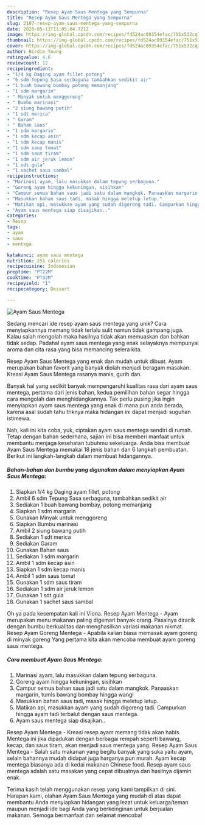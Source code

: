 ```yaml
---
description: "Resep Ayam Saus Mentega yang Sempurna"
title: "Resep Ayam Saus Mentega yang Sempurna"
slug: 2107-resep-ayam-saus-mentega-yang-sempurna
date: 2020-05-11T11:05:04.721Z
image: https://img-global.cpcdn.com/recipes/fd524ac09354efac/751x532cq70/ayam-saus-mentega-foto-resep-utama.jpg
thumbnail: https://img-global.cpcdn.com/recipes/fd524ac09354efac/751x532cq70/ayam-saus-mentega-foto-resep-utama.jpg
cover: https://img-global.cpcdn.com/recipes/fd524ac09354efac/751x532cq70/ayam-saus-mentega-foto-resep-utama.jpg
author: Birdie Young
ratingvalue: 4.6
reviewcount: 12
recipeingredient:
- "1/4 kg Daging ayam fillet potong"
- "6 sdm Tepung Sasa serbaguna tambahkan sedikit air"
- "1 buah bawang bombay potong memanjang"
- "1 sdm margarin"
- " Minyak untuk menggoreng"
- " Bumbu marinasi"
- "2 siung bawang putih"
- "1 sdt merica"
- " Garam"
- " Bahan saus"
- "1 sdm margarin"
- "1 sdm kecap asin"
- "1 sdm kecap manis"
- "1 sdm saus tomat"
- "1 sdm saus tiram"
- "1 sdm air jeruk lemon"
- "1 sdt gula"
- "1 sachet saus sambal"
recipeinstructions:
- "Marinasi ayam, lalu masukkan dalam tepung serbaguna."
- "Goreng ayam hingga kekuningan, sisihkan"
- "Campur semua bahan saus jadi satu dalam mangkok. Panaaskan margarin, tumis bawang bombay hingga wangi"
- "Masukkan bahan saus tadi, masak hingga meletup letup."
- "Matikan api, masukkan ayam yang sudah digoreng tadi. Campurkan hingga ayam tadi terbalut dengan saus mentega."
- "Ayam saus mentega siap disajikan.."
categories:
- Resep
tags:
- ayam
- saus
- mentega

katakunci: ayam saus mentega 
nutrition: 251 calories
recipecuisine: Indonesian
preptime: "PT22M"
cooktime: "PT32M"
recipeyield: "1"
recipecategory: Dessert

---
```



![Ayam Saus Mentega](https://img-global.cpcdn.com/recipes/fd524ac09354efac/751x532cq70/ayam-saus-mentega-foto-resep-utama.jpg)

Sedang mencari ide resep ayam saus mentega yang unik? Cara menyiapkannya memang tidak terlalu sulit namun tidak gampang juga. Kalau salah mengolah maka hasilnya tidak akan memuaskan dan bahkan tidak sedap. Padahal ayam saus mentega yang enak selayaknya mempunyai aroma dan cita rasa yang bisa memancing selera kita.

Resep Ayam Saus Mentega yang enak dan mudah untuk dibuat. Ayam merupakan bahan favorit yang banyak diolah menjadi beragam masakan. Kreasi Ayam Saus Mentega rasanya manis, gurih dan.

Banyak hal yang sedikit banyak mempengaruhi kualitas rasa dari ayam saus mentega, pertama dari jenis bahan, kedua pemilihan bahan segar hingga cara mengolah dan menghidangkannya. Tak perlu pusing jika ingin menyiapkan ayam saus mentega yang enak di mana pun anda berada, karena asal sudah tahu triknya maka hidangan ini dapat menjadi suguhan istimewa.


Nah, kali ini kita coba, yuk, ciptakan ayam saus mentega sendiri di rumah. Tetap dengan bahan sederhana, sajian ini bisa memberi manfaat untuk membantu menjaga kesehatan tubuhmu sekeluarga. Anda bisa membuat Ayam Saus Mentega memakai 18 jenis bahan dan 6 langkah pembuatan. Berikut ini langkah-langkah dalam membuat hidangannya.

<!--inarticleads1-->

##### Bahan-bahan dan bumbu yang digunakan dalam menyiapkan Ayam Saus Mentega:

1. Siapkan 1/4 kg Daging ayam fillet, potong
1. Ambil 6 sdm Tepung Sasa serbaguna, tambahkan sedikit air
1. Sediakan 1 buah bawang bombay, potong memanjang
1. Siapkan 1 sdm margarin
1. Gunakan  Minyak untuk menggoreng
1. Siapkan  Bumbu marinasi
1. Ambil 2 siung bawang putih
1. Sediakan 1 sdt merica
1. Sediakan  Garam
1. Gunakan  Bahan saus
1. Sediakan 1 sdm margarin
1. Ambil 1 sdm kecap asin
1. Siapkan 1 sdm kecap manis
1. Ambil 1 sdm saus tomat
1. Gunakan 1 sdm saus tiram
1. Sediakan 1 sdm air jeruk lemon
1. Gunakan 1 sdt gula
1. Gunakan 1 sachet saus sambal


Oh ya pada kesempatan kali ini Viona. Resep Ayam Mentega - Ayam merupakan menu makanan paling digemari banyak orang. Pasalnya diracik dengan bumbu berkualitas dan menghasilkan variasi makanan nikmat. Resep Ayam Goreng Mentega - Apabila kalian biasa memasak ayam goreng di minyak goreng Yang pertama kita akan mencoba membuat ayam goreng saus mentega. 

<!--inarticleads2-->

##### Cara membuat Ayam Saus Mentega:

1. Marinasi ayam, lalu masukkan dalam tepung serbaguna.
1. Goreng ayam hingga kekuningan, sisihkan
1. Campur semua bahan saus jadi satu dalam mangkok. Panaaskan margarin, tumis bawang bombay hingga wangi
1. Masukkan bahan saus tadi, masak hingga meletup letup.
1. Matikan api, masukkan ayam yang sudah digoreng tadi. Campurkan hingga ayam tadi terbalut dengan saus mentega.
1. Ayam saus mentega siap disajikan..


Resep Ayam Mentega - Kreasi resep ayam memang tidak akan habis. Mentega ini jika dipadukan dengan berbagai rempah seperti bawang, kecap, dan saus tiram, akan menjadi saus mentega yang. Resep Ayam Saus Mentega - Salah satu makanan yang begitu banyak yang suka yaitu ayam, selain bahannya mudah didapat juga harganya pun murah. Ayam kecap mentega biasanya ada di kedai makanan Chinese food. Resep ayam saus mentega adalah satu masakan yang cepat dibuatnya dan hasilnya dijamin enak. 

Terima kasih telah menggunakan resep yang kami tampilkan di sini. Harapan kami, olahan Ayam Saus Mentega yang mudah di atas dapat membantu Anda menyiapkan hidangan yang lezat untuk keluarga/teman maupun menjadi ide bagi Anda yang berkeinginan untuk berjualan makanan. Semoga bermanfaat dan selamat mencoba!
